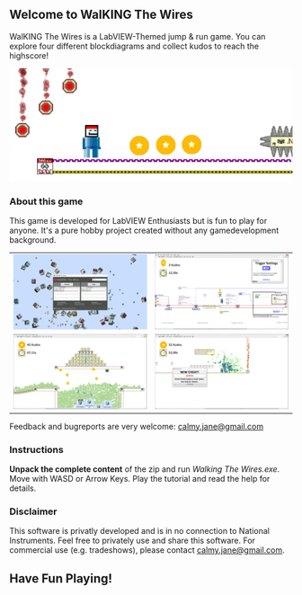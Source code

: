## Welcome to WalKING The Wires
WalKING The Wires is a LabVIEW-Themed jump & run game. You can explore four different blockdiagrams and collect kudos to reach the highscore!

![Image](images/WebBanner.png)

### About this game
This game is developed for LabVIEW Enthusiasts but is fun to play for anyone. It's a pure hobby project created without any gamedevelopment background.

<table>
    <tr>
        <td><img id = "myImg" src="images/SC1.png"></td>
        <td><img src="images/SC2.png"></td>
    </tr>
    <tr>
        <td><img src="images/SC3.png"></td>
        <td><img src="images/SC4.png"></td>
    </tr>
</table>

Feedback and bugreports are very welcome: [calmy.jane@gmail.com](mailto:calmy.jane@gmail.com)

### Instructions
**Unpack the complete content** of the zip and run *Walking The Wires.exe*.
Move with WASD or Arrow Keys. Play the tutorial and read the help for details. 

### Disclaimer
This software is privatly developed and is in no connection to National Instruments. Feel free to privately use and share this software. For commercial use (e.g. tradeshows), please contact [calmy.jane@gmail.com](mailto:calmy.jane@gmail.com).

## Have Fun Playing!

